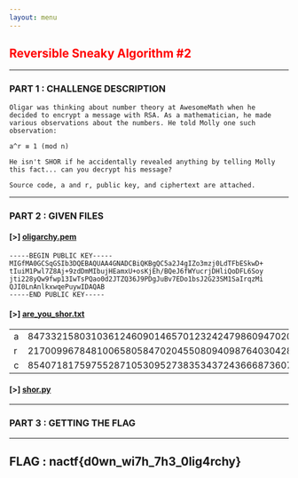 ```yaml
---
layout: menu
---
```


## <span style="color:red">Reversible Sneaky Algorithm #2</span>

---

### PART 1 : CHALLENGE DESCRIPTION

```
Oligar was thinking about number theory at AwesomeMath when he 
decided to encrypt a message with RSA. As a mathematician, he made 
various observations about the numbers. He told Molly one such 
observation:

a^r ≡ 1 (mod n)

He isn't SHOR if he accidentally revealed anything by telling Molly 
this fact... can you decrypt his message?

Source code, a and r, public key, and ciphertext are attached.
```

---

### PART 2 : GIVEN FILES

#### __[>]__ [oligarchy.pem](./files/ReversibleSneakyAlgorithm2/oligarchy.pem)
```
-----BEGIN PUBLIC KEY-----
MIGfMA0GCSqGSIb3DQEBAQUAA4GNADCBiQKBgQC5a2J4gIZo3mzj0LdTFbESkwD+
tIuiM1Pwl7Z8Aj+9zdDmMIbujHEamxU+osKjEh/BQeJ6fWYucrjDHliQoDFL6Soy
jti228yQw9fwp13IwTsPQao0d2JTZQ36J9PDgJuBv7EDo1bsJ2G23SM1SaIrqzMi
QJI0LnAnlkxwqePuywIDAQAB
-----END PUBLIC KEY-----
```

#### __[>]__ [are_you_shor.txt](./files/ReversibleSneakyAlgorithm2/are_you_shor.txt)

<table>
<tr>
  <td>a</td>
  <td>84733215803103612460901465701232424798609470209825913961212238457798293111098195061837071495218083197429913141798442522950831495758395873695688189182925448736211066067276791533151828542439575601763801135131479532656528730453020404557236783254278625529895480234633323403399468237577058553920576024305830379725</td>
</tr>
<tr>
  <td>r</td>
  <td>21700996784810065805847020455080940987640304282783092123992896363328128691169420271855815648912121417792054646557156071514079520782530801688062034321252682229729442734741486715339008457753023855600772948737800521010217600436912058582658334252483984244806083617513596479033871117464319239681526924092910597300</td>
</tr>
<tr>
  <td>c</td>
  <td>85407181759755287105309527383534372436668736072315927293076398182206068631971587183149437554341349819060482477969350837066653250734556920049021810122548703168301872412719117857995283679569989680329696657609285728934732302846152702363240223251805773071022405764521081142920227557091217872210813095318042763847</td>
</tr>
</table>

#### __[>]__ [shor.py](./files/ReversibleSneakyAlgorithm2/shor.py)

---

### PART 3 : GETTING THE FLAG

---

## FLAG : __nactf{d0wn_wi7h_7h3_0lig4rchy}__
